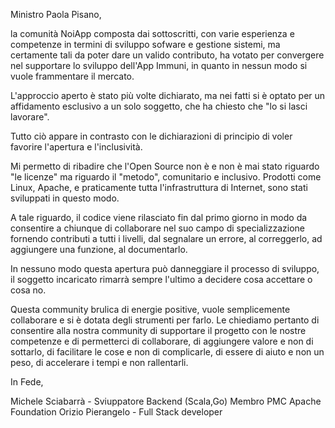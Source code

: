 Ministro Paola Pisano,

la comunità NoiApp composta dai sottoscritti, con varie esperienza e competenze in termini 
di sviluppo sofware e gestione sistemi,  ma certamente tali da poter dare un valido contributo, 
ha votato per convergere nel supportare lo sviluppo dell'App Immuni, 
in quanto in nessun modo si vuole frammentare il mercato.

L'approccio aperto è stato più volte dichiarato, 
ma nei fatti si è optato per un affidamento esclusivo 
a un solo soggetto, che ha chiesto che "lo si lasci lavorare".

Tutto ciò appare in contrasto con le dichiarazioni di principio di voler favorire l'apertura e l'inclusività. 

Mi permetto di ribadire che l'Open Source non è e non è mai stato riguardo "le licenze" 
ma riguardo il "metodo", comunitario e inclusivo. Prodotti come Linux, Apache, e praticamente 
tutta l'infrastruttura di Internet, sono stati sviluppati in questo modo.

A tale riguardo, il codice viene rilasciato fin dal primo giorno in modo da consentire a chiunque
di collaborare nel suo campo di specializzazione fornendo contributi a tutti i livelli, 
dal segnalare un errore, al correggerlo, ad aggiungere una funzione, al documentarlo.

In nessuno modo questa apertura può danneggiare il processo di sviluppo, il soggetto incaricato rimarrà
sempre l'ultimo a decidere cosa accettare o cosa no. 

Questa community brulica di energie positive, vuole semplicemente collaborare e si è dotata degli strumenti per farlo.
Le chiediamo pertanto di consentire alla nostra community di supportare il progetto con le nostre competenze 
e di permetterci di collaborare, di aggiungere valore e non di sottarlo, di facilitare le cose e non di complicarle,
di essere di aiuto e non un peso, di accelerare i tempi e non rallentarli.

In Fede,

Michele Sciabarrà - Sviuppatore Backend (Scala,Go) Membro PMC Apache Foundation
Orizio Pierangelo - Full Stack developer
